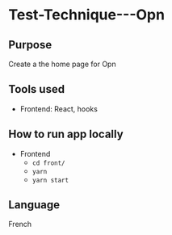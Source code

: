 Test-Technique---Opn
====================

Purpose
--------------------

Create a the home page for Opn

Tools used
--------------------

- Frontend: React, hooks

How to run app locally
--------------------

- Frontend
  * `cd front/`
  * `yarn`
  * `yarn start`
  
Language
--------------------

French
